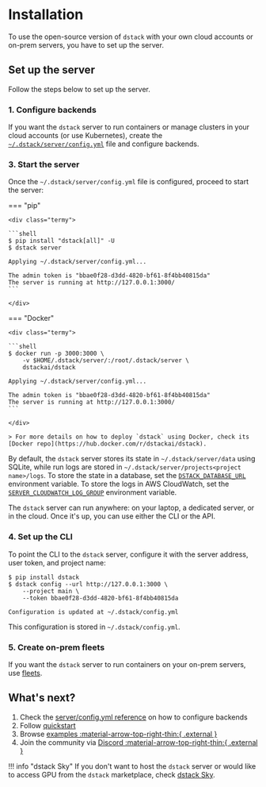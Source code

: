 # Installation

[//]: # (??? info "dstack Sky")
[//]: # (    If you don't want to host the `dstack` server yourself or would like to access GPU from the `dstack` marketplace, you can use)
[//]: # (    `dstack`'s hosted version, proceed to [dstack Sky]&#40;#dstack-sky&#41;.)

To use the open-source version of `dstack` with your own cloud accounts or on-prem servers, 
you have to set up the server. 

## Set up the server

Follow the steps below to set up the server.

### 1. Configure backends

If you want the `dstack` server to run containers or manage clusters in your cloud accounts (or use Kubernetes),
create the [`~/.dstack/server/config.yml`](../reference/server/config.yml.md) file and configure backends.

### 3. Start the server

Once the `~/.dstack/server/config.yml` file is configured, proceed to start the server:

=== "pip"

    <div class="termy">
    
    ```shell
    $ pip install "dstack[all]" -U
    $ dstack server

    Applying ~/.dstack/server/config.yml...

    The admin token is "bbae0f28-d3dd-4820-bf61-8f4bb40815da"
    The server is running at http://127.0.0.1:3000/
    ```
    
    </div>

=== "Docker"

    <div class="termy">
    
    ```shell
    $ docker run -p 3000:3000 \
        -v $HOME/.dstack/server/:/root/.dstack/server \
        dstackai/dstack

    Applying ~/.dstack/server/config.yml...

    The admin token is "bbae0f28-d3dd-4820-bf61-8f4bb40815da"
    The server is running at http://127.0.0.1:3000/
    ```
        
    </div>

    > For more details on how to deploy `dstack` using Docker, check its [Docker repo](https://hub.docker.com/r/dstackai/dstack).

By default, the `dstack` server stores its state in `~/.dstack/server/data` using SQLite, 
while run logs are stored in `~/.dstack/server/projects<project name>/logs`.
To store the state in a database, set the [`DSTACK_DATABASE_URL`](../reference/cli/index.md#environment-variables) environment variable.
To store the logs in AWS CloudWatch, set the [`SERVER_CLOUDWATCH_LOG_GROUP`](../reference/cli/index.md#environment-variables) environment variable.

The `dstack` server can run anywhere: on your laptop, a dedicated server, or in the cloud. Once it's up, you
can use either the CLI or the API.

### 4. Set up the CLI

To point the CLI to the `dstack` server, configure it
with the server address, user token, and project name:

<div class="termy">

```shell
$ pip install dstack
$ dstack config --url http://127.0.0.1:3000 \
    --project main \
    --token bbae0f28-d3dd-4820-bf61-8f4bb40815da
    
Configuration is updated at ~/.dstack/config.yml
```

</div>

This configuration is stored in `~/.dstack/config.yml`.

### 5. Create on-prem fleets

If you want the `dstack` server to run containers on your on-prem servers,
use [fleets](../fleets.md#__tabbed_1_2).

## What's next?

1. Check the [server/config.yml reference](../reference/server/config.yml.md) on how to configure backends
2. Follow [quickstart](../quickstart.md)
3. Browse [examples :material-arrow-top-right-thin:{ .external }](https://github.com/dstackai/dstack/tree/master/examples)
4. Join the community via [Discord :material-arrow-top-right-thin:{ .external }](https://discord.gg/u8SmfwPpMd)

!!! info "dstack Sky"
    If you don't want to host the `dstack` server or would like to access GPU from the `dstack` marketplace, 
    check [dstack Sky](../guides/dstack-sky.md).